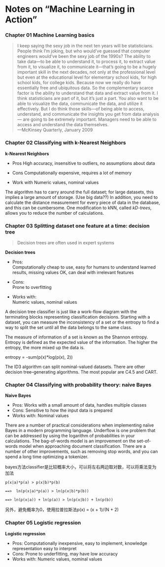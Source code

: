 Notes on “Machine Learning in Action”
===========================

### Chapter 01 Machine Learning basics

>   I keep saying the sexy job in the next ten years will be statisticians. People think I’m
    joking, but who would’ve guessed that computer engineers would’ve been the sexy job of
    the 1990s? The ability to take data—to be able to understand it, to process it, to extract
    value from it, to visualize it, to communicate it—that’s going to be a hugely important
    skill in the next decades, not only at the professional level but even at the educational
    level for elementary school kids, for high school kids, for college kids. Because now we
    really do have essentially free and ubiquitous data. So the complementary scarce factor is
    the ability to understand that data and extract value from it. I think statisticians are
    part of it, but it’s just a part. You also want to be able to visualize the data,
    communicate the data, and utilize it effectively. But I do think those skills—of being
    able to access, understand, and communicate the insights you get from data analysis—
    are going to be extremely important. Managers need to be able to access and understand
    the data themselves.  
                                                    —McKinsey Quarterly, January 2009

### Chapter 02 Classifying with k-Nearest Neighbors

**k-Nearest Neighbors**

* Pros
  High accuracy, insensitive to outliers, no assumptions about data

* Cons
  Computationally expensive, requires a lot of memory

* Work with
  Numeric values, nominal values


The algorithm has to carry around the full dataset; for large datasets, this implies a large amount of storage. (Use big data??) In addition, you need to calculate the distance measurement for every piece of data in the database, and this can be cumbersome. One modification to kNN, called *kD-trees*, allows you to reduce the number of calculations.


### Chapter 03 Splitting dataset one feature at a time: decision tree

> Decision trees are often used in expert systems  

**Decision trees**

* Pros:  
  Computationally cheap to use, easy for humans to understand learned results,
  missing values OK, can deal with irrelevant features  

* Cons:  
  Prone to overfitting  

* Works with:  
  Numeric values, nominal values  

A decision tree classifier is just like a work-flow diagram with the terminating blocks representing classification decisions. Starting with a dataset, you can measure the inconsistency of a set or the entropy to find a way to split the set until all the data belongs to the same class.  

The measure of information of a set is known as the Shannon entropy. Entropy is defined as the expected value of the information. The higher the entropy, the more mixed up the data is. 

entropy = -sum(p(x)*log(p(x), 2))

The ID3 algorithm can split nominal-valued datasets. There are other decision tree–generating algorithms. The most popular are C4.5 and CART.

### Chapter 04 Classifying with probability theory: naive Bayes

**Naive Bayes**

* Pros: 
  Works with a small amount of data, handles multiple classes
* Cons: 
  Sensitive to how the input data is prepared
* Works with: 
  Nominal values

There are a number of practical considerations when implementing naïve Bayes in
a modern programming language. Underflow is one problem that can be addressed
by using the logarithm of probabilities in your calculations. The bag-of-words model is
an improvement on the set-of-words model when approaching document classification.
There are a number of other improvements, such as removing stop words, and
you can spend a long time optimizing a tokenizer.

bayes方法classifier是比较概率大小，可以将左右两边取对数，可以将乘法变为加法

    p(x|a)*p(a) > p(x|b)*p(b)  
    
    ==>  ln(p(x|a)*p(a)) > ln(p(x|b)*p(b)) 
    
    ==> ln(p(x|a)) + ln(p(a)) > ln(p(x|b)) + ln(p(b))

另外，避免概率为0，使用拉普拉斯法p(x) = (x + 1)/(N + 2)

### Chapter 05 Logistic regression

**Logistic regression**

* Pros: 
  Computationally inexpensive, easy to implement, knowledge representation easy to interpret
* Cons: 
  Prone to underfitting, may have low accuracy
* Works with: 
  Numeric values, nominal values


